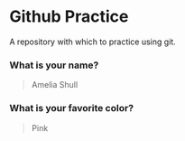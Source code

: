 # Github Practice

A repository with which to practice using git.

### What is your name?

> Amelia Shull


### What is your favorite color?

> Pink
